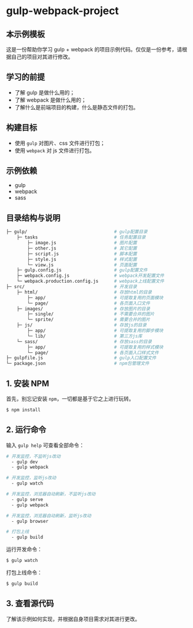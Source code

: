 # gulp-webpack-project

## 本示例模板

这是一份帮助你学习 gulp + webpack 的项目示例代码。仅仅是一份参考，请根据自己的项目对其进行修改。

## 学习的前提

* 了解 gulp 是做什么用的；
* 了解 webpack 是做什么用的；
* 了解什么是前端项目的构建，什么是静态文件的打包。

## 构建目标

* 使用 ``gulp`` 对图片、css 文件进行打包；
* 使用 ``webpack`` 对 js 文件进行打包。

## 示例依赖

* gulp
* webpack
* sass

## 目录结构与说明

``` bash
├─ gulp/                                 # gulp配置目录
    ├─ tasks                             # 任务配置目录
        ├─ image.js                      # 图片配置
        ├─ other.js                      # 其它配置
        ├─ script.js                     # 脚本配置
        ├─ style.js                      # 样式配置
        └─ view.js                       # 页面配置
    ├─ gulp.config.js                    # gulp配置文件
    ├─ webpack.config.js                 # webpack开发配置文件
    └─ webpack.production.config.js      # webpack上线配置文件
├─ src/                                  # 开发目录
    ├─ html/                             # 存放html的目录
        ├─ app/                          # 可提取复用的页面模块
        └─ page/                         # 各页面入口文件
    ├─ images/                           # 存放图片的目录
        ├─ single/                       # 不需要合并的图片
        └─ sprite/                       # 需要合并的图片
    ├─ js/                               # 存放js的目录
        ├─ app/                          # 可提取复用的脚步模块
        └─ lib/                          # 第三方js库
    └─ sass/                             # 存放sass的目录
        ├─ app/                          # 可提取复用的样式模块
        └─ page/                         # 各页面入口样式文件
├─ gulpfile.js                           # gulp入口配置文件
└─ package.json                          # npm包管理文件
```

## 1. 安装 NPM

首先，别忘记安装 ``npm``，一切都是基于它之上进行玩转。

``` bash
$ npm install
```

## 2. 运行命令

输入 ``gulp help`` 可查看全部命令：

``` bash
# 开发监控，不监听js改动
  - gulp dev
  - gulp webpack

# 开发监控，监听js改动
  - gulp watch

# 开发监控，浏览器自动刷新，不监听js改动
  - gulp serve
  - gulp webpack

# 开发监控，浏览器自动刷新，监听js改动
  - gulp browser

# 打包上线
  - gulp build
```

运行开发命令：

``` bash
$ gulp watch
```

打包上线命令：

``` bash
$ gulp build
```

## 3. 查看源代码

了解该示例如何实现，并根据自身项目需求对其进行更改。
